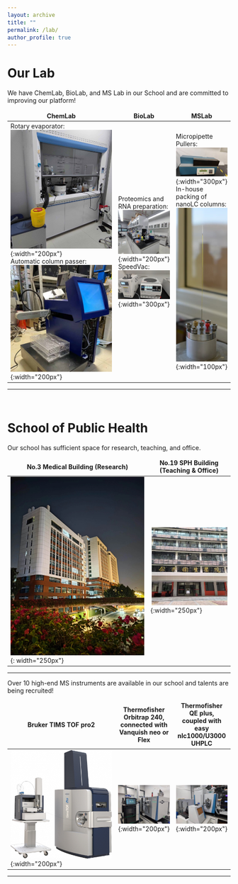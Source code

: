 ```yaml
---
layout: archive
title: ""
permalink: /lab/
author_profile: true
---
```


# __Our Lab__
We have ChemLab, BioLab, and MS Lab in our School and are committed to improving our platform!<br>

|ChemLab |BioLab|MSLab|
---|---|---
Rotary evaporator:<br> ![旋蒸仪](/images/旋蒸仪.jpg){:width="200px"} <br>Automatic column passer:<br> ![过柱机](/images/过柱机2.jpg){:width="200px"}| Proteomics and RNA preparation:<br> ![生物实验室](/images/biolab.jpg){:width="200px"} <br> SpeedVac:<br>![真空浓缩仪](/images/真空浓缩仪.jpg){:width="300px"}|Micropipette Pullers:<br> ![拉针仪](/images/拉针仪.jpg){:width="300px"}<br> In-house packing of nanoLC columns:<br>![填柱仪](/images/填柱仪.jpg){:width="100px"}  

---

<br>


# __School of Public Health__
Our school has sufficient space for research, teaching, and office.<br>
<style>
table {
    border-collapse: collapse;
    border:none;
}
td, th {
    border: none;
}
table th:first-of-type {
    width: 8cm;
}
table th:first-of-type(2) {
    width: 8cm;
}
</style>
    
No.3 Medical Building (Research)|No.19 SPH Building (Teaching & Office)
---|---
![学院科研楼](/images/科研楼.jpg){: width="250px"}|![学院办公楼](/images/办公楼.jpg){:width="250px"}   

---

Over 10 high-end MS instruments are available in our school and talents are being recruited!<br>
<style>
table {
    border-collapse: collapse;
    border:none;
}
td, th {
    border: none;
}
table th:first-of-type {
    width: 8cm;
}
table th:first-of-type(2) {
    width: 8cm;
}
table th:first-of-type(3) {
    width: 8cm;
}
</style>

|Bruker TIMS TOF pro2|Thermofisher Orbitrap 240, <br>connected with Vanquish neo or Flex | Thermofisher QE plus,<br>coupled with easy nlc1000/U3000 UHPLC|
---|---|---
|![质谱仪器3](/images/timsTOF.jpg){:width="200px"}|![质谱仪器1](/images/240.jpg){:width="200px"} | ![质谱仪器2](/images/QE.jpg){:width="200px"} |

---

